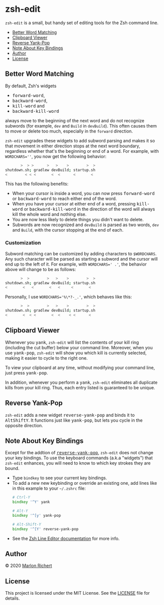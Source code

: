 # zsh-edit
`zsh-edit` is a small, but handy set of editing tools for the Zsh command line.

* [Better Word Matching](#better-word-matching)
* [Clipboard Viewer](#clipboard-viewer)
* [Reverse Yank-Pop](#reverse-yank-pop)
* [Note About Key Bindings](#note-about-key-bindings)
* [Author](#author)
* [License](#license)

## Better Word Matching
By default, Zsh's widgets
* <kbd>forward-word</kbd>,
* <kbd>backward-word</kbd>,
* <kbd>kill-word</kbd> and
* <kbd>backward-kill-word</kbd>

always move to the beginning of the next word and do not recognize subwords (for example, `dev` and
`Build` in `devBuild`). This often causes them to move or delete too much, especially in the
`forward` direction.

`zsh-edit` upgrades these widgets to add subword parsing and makes it so that movement in either
direction stops at the next word boundary, regardless whether that's the beginning or end of a
word. For example, with `WORDCHARS=''`, you now get the following behavior:

```zsh
       >  > >      >   >    >        >  >
shutdown.sh; gradlew devBuild; startup.sh
<        < < <       <  <      <       <
```

This has the following benefits:
* When your cursor is inside a word, you can now press <kbd>forward-word</kbd> or
  <kbd>backward-word</kbd> to reach either end of the word.
* When you have your cursor at either end of a word, pressing <kbd>kill-word</kbd> or
  <kbd>backward-kill-word</kbd> in the direction of the word will always kill the whole word and
  nothing else.
* You are now less likely to delete things you didn't want to delete.
* Subwords are now recognized and `devBuild` is parsed as two words, `dev` and `Build`, with the
  cursor stopping at the end of each.

### Customization
Subword matching can be customized by adding characters to `$WORDCHARS`. Any such character will be
parsed as starting a subword and the cursor will end up to the left of it. For example, with
`WORDCHARS=' .'`, the behavior above will change to be as follows:

```zsh
       >  >        >   >    >        >  >
shutdown.sh; gradlew devBuild; startup.sh
<       <   <       <   <     <       <
```

Personally, I use `WORDCHARS='%\*?-_.'`, which behaves like this:

```zsh
       >  >        >   >    >        >  >
shutdown.sh; gradlew devBuild; startup.sh
<       <  < <       <  <    < <      <
```

## Clipboard Viewer
Whenever you <kbd>yank</kbd>, `zsh-edit` will list the contents of your kill ring (including the
cut buffer) below your command line. Moreover, when you use <kbd>yank-pop</kbd>, `zsh-edit` will
show you which kill is currently selected, making it easier to cycle to the right one.

To view your clipboard at any time, without modifying your command line, just press
<kbd>yank-pop</kbd>.

In addition, whenever you perform a <kbd>yank</kbd>, `zsh-edit` eliminates all duplicate kills
from your kill ring. Thus, each entry listed is guaranteed to be unique.

## Reverse Yank-Pop
`zsh-edit` adds a new widget <kbd>reverse-yank-pop</kbd> and binds it to
<kbd>Alt</kbd><kbd>Shift</kbd><kbd>Y</kbd>. It functions just like <kbd>yank-pop</kbd>, but lets
you cycle in the opposite direction.

## Note About Key Bindings
Except for the addtion of [<kbd>reverse-yank-pop</kbd>](#reverse-yank-pop), `zsh-edit` does not
change your key bindings. To use the keyboard commands (a.k.a "widgets") that `zsh-edit` enhances,
you will need to know to which key strokes they are bound.
* Type `bindkey` to see your current key bindings.
* To add a new new keybinding or override an existing one, add lines like in this example to your
  `~/.zshrc` file:
  ```zsh
  # Ctrl-Y
  bindkey '^Y' yank

  # Alt-Y
  bindkey '^[y' yank-pop

  # Alt-Shift-Y
  bindkey '^[Y' reverse-yank-pop
  ```
* See the [Zsh Line Editor
  documentation](http://zsh.sourceforge.net/Doc/Release/Zsh-Line-Editor.html) for more info.

## Author
© 2020 [Marlon Richert](https://github.com/marlonrichert)

## License
This project is licensed under the MIT License. See the [LICENSE](LICENSE) file for details.
